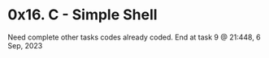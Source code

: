 # 0x16. C - Simple Shell

Need complete other tasks codes already coded. End at task 9 @ 21:448, 6 Sep, 2023
